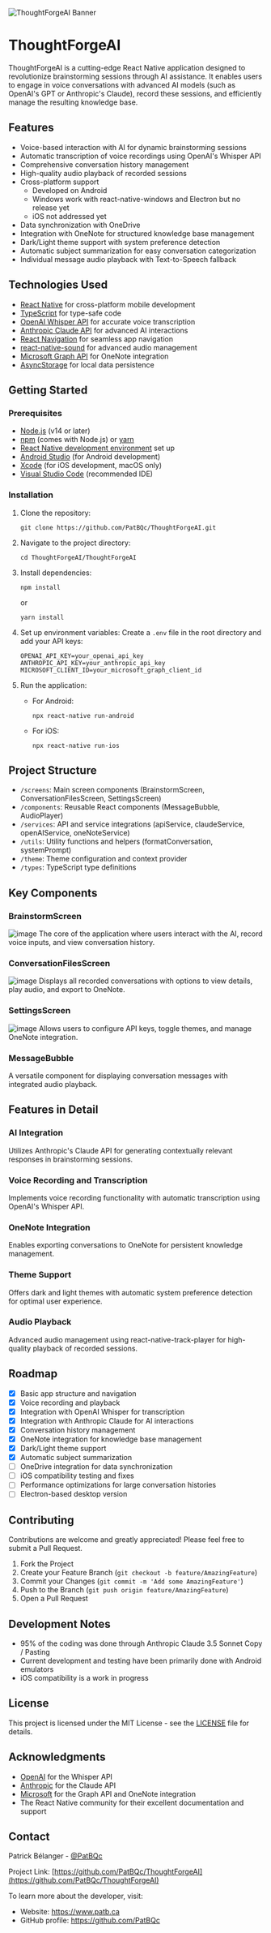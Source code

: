![ThoughtForgeAI Banner](https://raw.githubusercontent.com/PatBQc/ThoughtForgeAI/main/metadata/new%20logo/banner.png)

# ThoughtForgeAI

ThoughtForgeAI is a cutting-edge React Native application designed to revolutionize brainstorming sessions through AI assistance. It enables users to engage in voice conversations with advanced AI models (such as OpenAI's GPT or Anthropic's Claude), record these sessions, and efficiently manage the resulting knowledge base.

## Features

- Voice-based interaction with AI for dynamic brainstorming sessions
- Automatic transcription of voice recordings using OpenAI's Whisper API
- Comprehensive conversation history management
- High-quality audio playback of recorded sessions
- Cross-platform support 
  - Developed on Android
  - Windows work with react-native-windows and Electron but no release yet
  - iOS not addressed yet
- Data synchronization with OneDrive
- Integration with OneNote for structured knowledge base management
- Dark/Light theme support with system preference detection
- Automatic subject summarization for easy conversation categorization
- Individual message audio playback with Text-to-Speech fallback

## Technologies Used

- [React Native](https://reactnative.dev/) for cross-platform mobile development
- [TypeScript](https://www.typescriptlang.org/) for type-safe code
- [OpenAI Whisper API](https://openai.com/research/whisper) for accurate voice transcription
- [Anthropic Claude API](https://www.anthropic.com/) for advanced AI interactions
- [React Navigation](https://reactnavigation.org/) for seamless app navigation
- [react-native-sound](https://www.npmjs.com/package/react-native-sound/) for advanced audio management
- [Microsoft Graph API](https://developer.microsoft.com/en-us/graph) for OneNote integration
- [AsyncStorage](https://react-native-async-storage.github.io/async-storage/) for local data persistence

## Getting Started

### Prerequisites

- [Node.js](https://nodejs.org/) (v14 or later)
- [npm](https://www.npmjs.com/) (comes with Node.js) or [yarn](https://yarnpkg.com/)
- [React Native development environment](https://reactnative.dev/docs/environment-setup) set up
- [Android Studio](https://developer.android.com/studio) (for Android development)
- [Xcode](https://developer.apple.com/xcode/) (for iOS development, macOS only)
- [Visual Studio Code](https://code.visualstudio.com/) (recommended IDE)

### Installation

1. Clone the repository:
   ```
   git clone https://github.com/PatBQc/ThoughtForgeAI.git
   ```

2. Navigate to the project directory:
   ```
   cd ThoughtForgeAI/ThoughtForgeAI
   ```

3. Install dependencies:
   ```
   npm install
   ```
   or
   ```
   yarn install
   ```

4. Set up environment variables:
   Create a `.env` file in the root directory and add your API keys:
   ```
   OPENAI_API_KEY=your_openai_api_key
   ANTHROPIC_API_KEY=your_anthropic_api_key
   MICROSOFT_CLIENT_ID=your_microsoft_graph_client_id
   ```

5. Run the application:
   - For Android:
     ```
     npx react-native run-android
     ```
   - For iOS:
     ```
     npx react-native run-ios
     ```

## Project Structure

- `/screens`: Main screen components (BrainstormScreen, ConversationFilesScreen, SettingsScreen)
- `/components`: Reusable React components (MessageBubble, AudioPlayer)
- `/services`: API and service integrations (apiService, claudeService, openAIService, oneNoteService)
- `/utils`: Utility functions and helpers (formatConversation, systemPrompt)
- `/theme`: Theme configuration and context provider
- `/types`: TypeScript type definitions

## Key Components

### BrainstormScreen
![image](https://github.com/user-attachments/assets/9ebe8d33-ed65-4c2f-ae34-bf5ebcd9230e)
The core of the application where users interact with the AI, record voice inputs, and view conversation history.

### ConversationFilesScreen
![image](https://github.com/user-attachments/assets/2022ddf6-74ff-4ffe-95ea-e93f4815335e)
Displays all recorded conversations with options to view details, play audio, and export to OneNote.

### SettingsScreen
![image](https://github.com/user-attachments/assets/8be78d6b-e31b-4fcb-a6c9-21c5fcd77701)
Allows users to configure API keys, toggle themes, and manage OneNote integration.

### MessageBubble
A versatile component for displaying conversation messages with integrated audio playback.

## Features in Detail

### AI Integration
Utilizes Anthropic's Claude API for generating contextually relevant responses in brainstorming sessions.

### Voice Recording and Transcription
Implements voice recording functionality with automatic transcription using OpenAI's Whisper API.

### OneNote Integration
Enables exporting conversations to OneNote for persistent knowledge management.

### Theme Support
Offers dark and light themes with automatic system preference detection for optimal user experience.

### Audio Playback
Advanced audio management using react-native-track-player for high-quality playback of recorded sessions.

## Roadmap

- [x] Basic app structure and navigation
- [x] Voice recording and playback
- [x] Integration with OpenAI Whisper for transcription
- [x] Integration with Anthropic Claude for AI interactions
- [x] Conversation history management
- [x] OneNote integration for knowledge base management
- [x] Dark/Light theme support
- [x] Automatic subject summarization
- [ ] OneDrive integration for data synchronization
- [ ] iOS compatibility testing and fixes
- [ ] Performance optimizations for large conversation histories
- [ ] Electron-based desktop version

## Contributing

Contributions are welcome and greatly appreciated! Please feel free to submit a Pull Request.

1. Fork the Project
2. Create your Feature Branch (`git checkout -b feature/AmazingFeature`)
3. Commit your Changes (`git commit -m 'Add some AmazingFeature'`)
4. Push to the Branch (`git push origin feature/AmazingFeature`)
5. Open a Pull Request

## Development Notes

- 95% of the coding was done through Anthropic Claude 3.5 Sonnet Copy / Pasting
- Current development and testing have been primarily done with Android emulators
- iOS compatibility is a work in progress

## License

This project is licensed under the MIT License - see the [LICENSE](LICENSE) file for details.

## Acknowledgments

- [OpenAI](https://openai.com/) for the Whisper API
- [Anthropic](https://www.anthropic.com/) for the Claude API
- [Microsoft](https://www.microsoft.com/) for the Graph API and OneNote integration
- The React Native community for their excellent documentation and support

## Contact

Patrick Bélanger - [@PatBQc](https://github.com/PatBQc)

Project Link: [https://github.com/PatBQc/ThoughtForgeAI](https://github.com/PatBQc/ThoughtForgeAI)

To learn more about the developer, visit:
- Website: https://www.patb.ca
- GitHub profile: https://github.com/PatBQc
